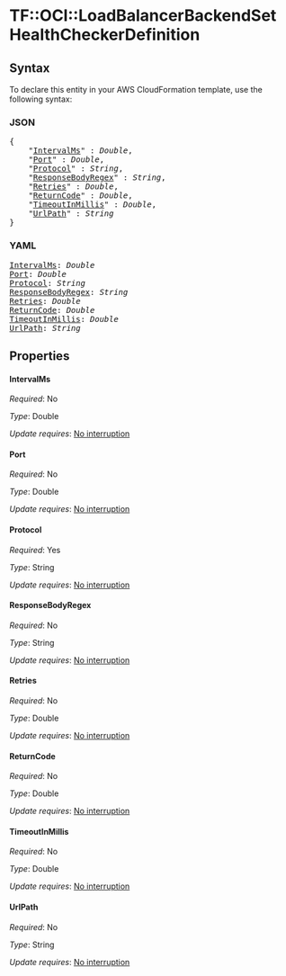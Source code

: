 # TF::OCI::LoadBalancerBackendSet HealthCheckerDefinition

## Syntax

To declare this entity in your AWS CloudFormation template, use the following syntax:

### JSON

<pre>
{
    "<a href="#intervalms" title="IntervalMs">IntervalMs</a>" : <i>Double</i>,
    "<a href="#port" title="Port">Port</a>" : <i>Double</i>,
    "<a href="#protocol" title="Protocol">Protocol</a>" : <i>String</i>,
    "<a href="#responsebodyregex" title="ResponseBodyRegex">ResponseBodyRegex</a>" : <i>String</i>,
    "<a href="#retries" title="Retries">Retries</a>" : <i>Double</i>,
    "<a href="#returncode" title="ReturnCode">ReturnCode</a>" : <i>Double</i>,
    "<a href="#timeoutinmillis" title="TimeoutInMillis">TimeoutInMillis</a>" : <i>Double</i>,
    "<a href="#urlpath" title="UrlPath">UrlPath</a>" : <i>String</i>
}
</pre>

### YAML

<pre>
<a href="#intervalms" title="IntervalMs">IntervalMs</a>: <i>Double</i>
<a href="#port" title="Port">Port</a>: <i>Double</i>
<a href="#protocol" title="Protocol">Protocol</a>: <i>String</i>
<a href="#responsebodyregex" title="ResponseBodyRegex">ResponseBodyRegex</a>: <i>String</i>
<a href="#retries" title="Retries">Retries</a>: <i>Double</i>
<a href="#returncode" title="ReturnCode">ReturnCode</a>: <i>Double</i>
<a href="#timeoutinmillis" title="TimeoutInMillis">TimeoutInMillis</a>: <i>Double</i>
<a href="#urlpath" title="UrlPath">UrlPath</a>: <i>String</i>
</pre>

## Properties

#### IntervalMs

_Required_: No

_Type_: Double

_Update requires_: [No interruption](https://docs.aws.amazon.com/AWSCloudFormation/latest/UserGuide/using-cfn-updating-stacks-update-behaviors.html#update-no-interrupt)

#### Port

_Required_: No

_Type_: Double

_Update requires_: [No interruption](https://docs.aws.amazon.com/AWSCloudFormation/latest/UserGuide/using-cfn-updating-stacks-update-behaviors.html#update-no-interrupt)

#### Protocol

_Required_: Yes

_Type_: String

_Update requires_: [No interruption](https://docs.aws.amazon.com/AWSCloudFormation/latest/UserGuide/using-cfn-updating-stacks-update-behaviors.html#update-no-interrupt)

#### ResponseBodyRegex

_Required_: No

_Type_: String

_Update requires_: [No interruption](https://docs.aws.amazon.com/AWSCloudFormation/latest/UserGuide/using-cfn-updating-stacks-update-behaviors.html#update-no-interrupt)

#### Retries

_Required_: No

_Type_: Double

_Update requires_: [No interruption](https://docs.aws.amazon.com/AWSCloudFormation/latest/UserGuide/using-cfn-updating-stacks-update-behaviors.html#update-no-interrupt)

#### ReturnCode

_Required_: No

_Type_: Double

_Update requires_: [No interruption](https://docs.aws.amazon.com/AWSCloudFormation/latest/UserGuide/using-cfn-updating-stacks-update-behaviors.html#update-no-interrupt)

#### TimeoutInMillis

_Required_: No

_Type_: Double

_Update requires_: [No interruption](https://docs.aws.amazon.com/AWSCloudFormation/latest/UserGuide/using-cfn-updating-stacks-update-behaviors.html#update-no-interrupt)

#### UrlPath

_Required_: No

_Type_: String

_Update requires_: [No interruption](https://docs.aws.amazon.com/AWSCloudFormation/latest/UserGuide/using-cfn-updating-stacks-update-behaviors.html#update-no-interrupt)

